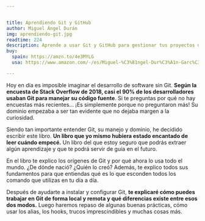 ```yaml
---


title: Aprendiendo Git y GitHub
author: Miguel Ángel Durán
img: aprendiendo-git.jpg
readtime: 224
description: Aprende a usar Git y GitHub para gestionar tus proyectos de código.
buy:
  spain: https://amzn.to/4e3MYLG
  usa: https://www.amazon.com/-/es/Miguel-%C3%81ngel-Dur%C3%A1n-Garc%C3%ADa/dp/B0D2LPMG6F

---
```


Hoy en día es imposible imaginar el desarrollo de software sin Git. **Según la encuesta de Stack Overflow de 2018, casi el 90% de los desarrolladores usaban Git para manejar su código fuente**. Si te preguntas por qué no hay encuestas más recientes... ¡Es simplemente porque no preguntaron más! Su dominio empezaba a ser tan evidente que no dejaba margen a la curiosidad.

Siendo tan importante entender Git, su manejo y dominio, he decidido escribir este libro. **Un libro que yo mismo hubiera estado encantado de leer cuándo empecé.** Un libro del que estoy seguro que podrás extraer algún aprendizaje y que te podrá servir de guía en el futuro.

En el libro te explico los orígenes de Git y por qué ahora lo usa todo el mundo. ¿De dónde nació? ¿Quién lo creó? Además, te explico todos sus fundamentos para que entiendas qué es lo que esconden todos los comando que utilizas en tu día a día.

Después de ayudarte a instalar y configurar Git, **te explicaré cómo puedes trabajar en Git de forma local y remota y qué diferencias existe entre esos dos modos.** Luego haremos repaso de algunas buenas prácticas, cómo usar los alias, los hooks, trucos imprescindibles y muchas cosas más.